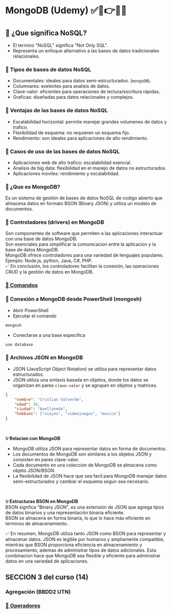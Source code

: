 # MongoDB (Udemy) ✅📍👉💡📢

## 📌 ¿Que significa NoSQL?

* El termino "NoSQL" significa "Not Only SQL".
* Representa un enfoque alternativo a las bases de datos tradicionales relacionales.

### 📍 Tipos de bases de datos NoSQL

* Documentales: ideales para datos semi-estructurados. (`mongoDB`).
* Columnares: exelentes para analisis de datos.
* Clave-valor: eficientes para operaciones de lectura/escritura rápidas.
* Graficas: diseñadas para datos relacionales y complejos.

### 📍 Ventajas de las bases de datos NoSQL

* Escalabilidad horizontal: permite manejar grandes volumenes de datos y trafico.
* Flexibilidad de esquema: no requieren un esquema fijo.
* Rendimiento: son ideales para aplicaciones de alto rendimiento.


### 📍 Casos de uso de las bases de datos NoSQL

* Aplicaciones web de alto trafico: escalabilidad esencial.
* Analisis de big data: flexibilidad en el manejo de datos no estructurados.
* Aplicaciones moviles: rendimiento y escalabilidad.

### 📍 ¿Que es MongoDB?
Es un sistema de gestión de bases de datos NoSQL de codigo abierto que almacena datos en formato BSON (Binary JSON) y utiliza un modelo de documentos.

### 📍 Controladores (drivers) en MongoDB
Son componentes de software que permiten a las aplicaciones interactuar con una base de datos MongoDB. <br>
Son esenciales para simplificar la comunicacion entre la aplicacion y la base de datos MongoDB. <br>
MongoDB ofrece controladores para una variedad de lenguajes populares. Ejemplo: Node.js, python, Java, C#, PHP. <br>
✅ En conclusión, los controladores facilitan la conexión, las operaciones CRUD y la gestión de datos en MongoDB. <br>

### [📍 Comandos](comandos.md)

### 📍 Conexión a MongoDB desde PowerShell (mongosh)

* Abrir PowerShell
* Ejecutar el comando
```bash
mongosh
```
* Conectarse a una base especifica
```bash
use database
```

### 📍 Archivos JSON en MongoDB

* JSON (JavaScript Object Notation) se utiliza para representar datos estructurados.
* JSON utiliza una sintaxis basada en objetos, donde los datos se organizan en pares `clave-valor` y se agrupan en objetos y matrices. <br>

```json
{
    "nombre": "Cristian Valverde",
    "edad": 30,
    "ciudad": "Avellaneda",
    "hobbies": ["viajes", "videojuegos", "musica"]
}
```

<br>

**💡 Relacion con MongoDB** <br>

* MongoDB utiliza JSON para representar datos en forma de documentos.
* Los documentos de MongoDB son similares a los objetos JSON y consisten en pares clave-valor.
* Cada documento en una coleccion de MongoDB se almacena como objeto JSON/BSON.
* La flexibilidad de JSON hace que sea facil para MongoDB manejar datos semi-estructurados y cambiar el esquema segun sea necesario.

<br>

**💡 Estructuras BSON en MongoDB** <br>
BSON signfica "Binary JSON", es una extensión de JSON que agrega tipos de datos binarios y una representación binaria eficiente. <br>
BSON se almacena en forma binaria, lo que lo hace más eficiente en terminos de almacenamiento. <br>

✅ En resumen, MongoDB utiliza tanto JSON como BSON para representar y almacenar datos. JSON es legible por humanos y ampliamente compatible, mientras que BSON proporciona eficiencia en almacenamiento y procesamiento, ademas de administrar tipos de datos adicionales. Esta combinacion hace que MongoDB sea flexible y eficiente para administrar datos en una variedad de aplicaciones. <br>


## SECCION 3 del curso (14)

### Agregación (BBDD2 UTN)

### [📍 Operadores](operadores.md)